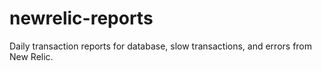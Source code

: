 newrelic-reports
====

Daily transaction reports for database, slow transactions, and errors from New Relic.
